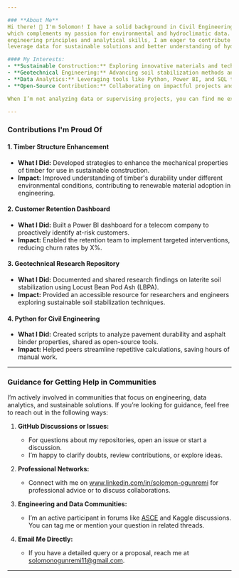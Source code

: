 ```yaml
---

### **About Me**  
Hi there! 👋 I'm Solomon! I have a solid background in Civil Engineering and am certified in data analysis, 
which complements my passion for environmental and hydroclimatic data. With a strong foundation in 
engineering principles and analytical skills, I am eager to contribute my expertise to projects that 
leverage data for sustainable solutions and better understanding of hydroclimatic systems.  

#### My Interests:  
- **Sustainable Construction:** Exploring innovative materials and techniques to enhance durability and sustainability in infrastructure.  
- **Geotechnical Engineering:** Advancing soil stabilization methods and foundation designs.  
- **Data Analytics:** Leveraging tools like Python, Power BI, and SQL to uncover actionable insights from complex datasets.  
- **Open-Source Contribution:** Collaborating on impactful projects and sharing knowledge with the community.  

When I’m not analyzing data or supervising projects, you can find me experimenting with dashboards, reading about the latest advancements in environmental engineering, or hiking trails.  

---
```


### **Contributions I'm Proud Of**  
#### **1. Timber Structure Enhancement**  
- **What I Did:** Developed strategies to enhance the mechanical properties of timber for use in sustainable construction.  
- **Impact:** Improved understanding of timber's durability under different environmental conditions, contributing to renewable material adoption in engineering.  

#### **2. Customer Retention Dashboard**  
- **What I Did:** Built a Power BI dashboard for a telecom company to proactively identify at-risk customers.  
- **Impact:** Enabled the retention team to implement targeted interventions, reducing churn rates by X%.  

#### **3. Geotechnical Research Repository**  
- **What I Did:** Documented and shared research findings on laterite soil stabilization using Locust Bean Pod Ash (LBPA).  
- **Impact:** Provided an accessible resource for researchers and engineers exploring sustainable soil stabilization techniques.  

#### **4. Python for Civil Engineering**  
- **What I Did:** Created scripts to analyze pavement durability and asphalt binder properties, shared as open-source tools.  
- **Impact:** Helped peers streamline repetitive calculations, saving hours of manual work.  

---

### **Guidance for Getting Help in Communities**  
I’m actively involved in communities that focus on engineering, data analytics, and sustainable solutions. If you’re looking for guidance, feel free to reach out in the following ways:  

1. **GitHub Discussions or Issues:**  
   - For questions about my repositories, open an issue or start a discussion.  
   - I’m happy to clarify doubts, review contributions, or explore ideas.  

2. **Professional Networks:**  
   - Connect with me on www.linkedin.com/in/solomon-ogunremi for professional advice or to discuss collaborations.  

3. **Engineering and Data Communities:**  
   - I’m an active participant in forums like [ASCE](https://www.asce.org/) and Kaggle discussions. You can tag me or mention your question in related threads.  

4. **Email Me Directly:**  
   - If you have a detailed query or a proposal, reach me at solomonogunremi11@gmail.com.  

---
